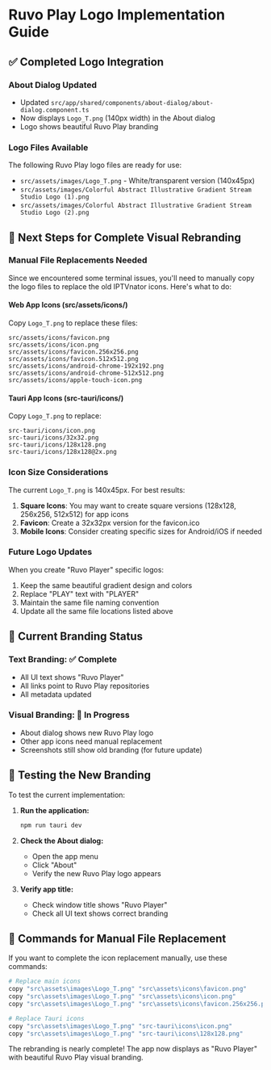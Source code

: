 # Ruvo Play Logo Implementation Guide

## ✅ Completed Logo Integration

### **About Dialog Updated**

-   Updated `src/app/shared/components/about-dialog/about-dialog.component.ts`
-   Now displays `Logo_T.png` (140px width) in the About dialog
-   Logo shows beautiful Ruvo Play branding

### **Logo Files Available**

The following Ruvo Play logo files are ready for use:

-   `src/assets/images/Logo_T.png` - White/transparent version (140x45px)
-   `src/assets/images/Colorful Abstract Illustrative Gradient Stream Studio Logo (1).png`
-   `src/assets/images/Colorful Abstract Illustrative Gradient Stream Studio Logo (2).png`

## 🔄 Next Steps for Complete Visual Rebranding

### **Manual File Replacements Needed**

Since we encountered some terminal issues, you'll need to manually copy the logo files to replace the old IPTVnator icons. Here's what to do:

#### **Web App Icons (src/assets/icons/)**

Copy `Logo_T.png` to replace these files:

```
src/assets/icons/favicon.png
src/assets/icons/icon.png
src/assets/icons/favicon.256x256.png
src/assets/icons/favicon.512x512.png
src/assets/icons/android-chrome-192x192.png
src/assets/icons/android-chrome-512x512.png
src/assets/icons/apple-touch-icon.png
```

#### **Tauri App Icons (src-tauri/icons/)**

Copy `Logo_T.png` to replace:

```
src-tauri/icons/icon.png
src-tauri/icons/32x32.png
src-tauri/icons/128x128.png
src-tauri/icons/128x128@2x.png
```

### **Icon Size Considerations**

The current `Logo_T.png` is 140x45px. For best results:

1. **Square Icons**: You may want to create square versions (128x128, 256x256, 512x512) for app icons
2. **Favicon**: Create a 32x32px version for the favicon.ico
3. **Mobile Icons**: Consider creating specific sizes for Android/iOS if needed

### **Future Logo Updates**

When you create "Ruvo Player" specific logos:

1. Keep the same beautiful gradient design and colors
2. Replace "PLAY" text with "PLAYER"
3. Maintain the same file naming convention
4. Update all the same file locations listed above

## 🎨 Current Branding Status

### **Text Branding: ✅ Complete**

-   All UI text shows "Ruvo Player"
-   All links point to Ruvo Play repositories
-   All metadata updated

### **Visual Branding: 🔄 In Progress**

-   About dialog shows new Ruvo Play logo
-   Other app icons need manual replacement
-   Screenshots still show old branding (for future update)

## 🚀 Testing the New Branding

To test the current implementation:

1. **Run the application:**

    ```bash
    npm run tauri dev
    ```

2. **Check the About dialog:**

    - Open the app menu
    - Click "About"
    - Verify the new Ruvo Play logo appears

3. **Verify app title:**
    - Check window title shows "Ruvo Player"
    - Check all UI text shows correct branding

## 📝 Commands for Manual File Replacement

If you want to complete the icon replacement manually, use these commands:

```bash
# Replace main icons
copy "src\assets\images\Logo_T.png" "src\assets\icons\favicon.png"
copy "src\assets\images\Logo_T.png" "src\assets\icons\icon.png"
copy "src\assets\images\Logo_T.png" "src\assets\icons\favicon.256x256.png"

# Replace Tauri icons
copy "src\assets\images\Logo_T.png" "src-tauri\icons\icon.png"
copy "src\assets\images\Logo_T.png" "src-tauri\icons\128x128.png"
```

The rebranding is nearly complete! The app now displays as "Ruvo Player" with beautiful Ruvo Play visual branding.
